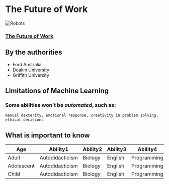 # The Future of Work #

![Robots](https://media-exp3.licdn.com/dms/image/C4D22AQFCHd-RLgD0TQ/feedshare-shrink_1280/0/1624647076393?e=1628726400&v=beta&t=7YJD1rN2UmFbuEr5sftYPAQQ0VbekhimDh-oMxegL0Y)

### [The Future of Work](https://100jobsofthefuture.com/ "Prepare-se") ###

## By the authorities ##

 + Ford Australia
 + Deakin University
 + Griffith University
     
## Limitations of Machine Learning ##

### Some abilities won't be _automated_, such as: ###

```manual dexterity, emotional response, creativity in problem solving, ethical decisions```
    
## What is important to know

|Age|Ability1| Ability2| Ability3 | Ability4 |
|---|---|---| --- | --- |
|Adult | Autodidacticism | Biology | English | Programming |
|Adolescent | Autodidacticism | Biology | English | Programming |
|Child | Autodidacticism | Biology | English | Programming |
